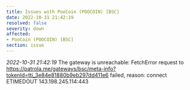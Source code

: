 ```yaml
---
title: Issues with PooCoin (POOCOIN) [BSC]
date: 2022-10-31 21:42:19
resolved: false
severity: down
affected:
- PooCoin (POOCOIN) [BSC]
section: issue
---
```


*2022-10-31 21:42:19* The gateway is unreachable: FetchError request to https://patrola.me/gateways/bsc/meta-info?tokenId=tti_3e84e81880b9eb297dd411e6 failed, reason: connect ETIMEDOUT 143.198.245.114:443